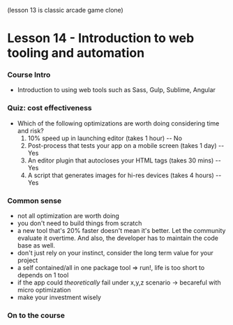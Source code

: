 (lesson 13 is classic arcade game clone)
# Lesson 14 - Introduction to web tooling and automation

### Course Intro
* Introduction to using web tools such as Sass, Gulp, Sublime, Angular

### Quiz: cost effectiveness
* Which of the following optimizations are worth doing considering time and risk?
  1. 10% speed up in launching editor (takes 1 hour) -- No
  2. Post-process that tests your app on a mobile screen (takes 1 day) -- Yes
  3. An editor plugin that autocloses your HTML tags (takes 30 mins) -- Yes
  4. A script that generates images for hi-res devices (takes 4 hours) -- Yes

### Common sense
* not all optimization are worth doing
* you don't need to build things from scratch
* a new tool that's 20% faster doesn't mean it's better. Let the community evaluate it overtime. And also, the developer has to maintain the code base as well.
* don't just rely on your instinct, consider the long term value for your project
* a self contained/all in one package tool => run!, life is too short to depends on 1 tool
* if the app could *theoretically* fail under x,y,z scenario -> becareful with micro optimization
* make your investment wisely

### On to the course
